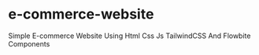 # e-commerce-website
Simple E-commerce Website Using Html Css Js TailwindCSS And Flowbite Components
